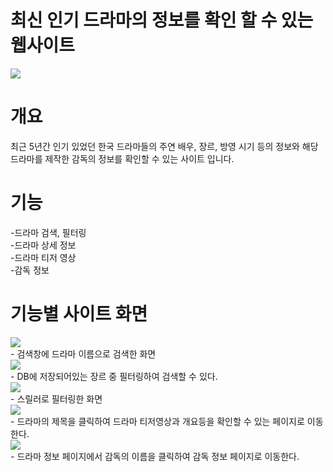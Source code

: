 <h1>최신 인기 드라마의 정보를 확인 할 수 있는 웹사이트</h1>
<img src="https://github.com/user-attachments/assets/f2c0e2fd-4ab5-404a-9a2b-1f75db453c71" />
<h1>개요</h1>
최근 5년간 인기 있었던 한국 드라마들의 주연 배우, 장르, 방영 시기 등의 정보와 해당 드라마를 제작한 감독의 정보를 확인할 수 있는 사이트 입니다.
<h1>기능</h1>
-드라마 검색, 필터링<br>
-드라마 상세 정보<br>
-드라마 티저 영상 <br>
-감독 정보 <br>
<h1>기능별 사이트 화면</h1>
<img src="https://github.com/user-attachments/assets/43131390-679e-4591-b91b-bf8dc267377b"/><br>
- 검색창에 드라마 이름으로 검색한 화면<br>
<img src="https://github.com/user-attachments/assets/35eeb9f8-bceb-491d-9bba-cbb15936b908"/><br>
- DB에 저장되어있는 장르 중 필터링하여 검색할 수 있다.<br>
<img src="https://github.com/user-attachments/assets/70cd648c-e6a7-44d7-9232-7693e8f3a1ea"/><br>
- 스릴러로 필터링한 화면<br>
<img src="https://github.com/user-attachments/assets/0ee00496-288f-4c45-9cfd-032799392155"/><br>
- 드라마의 제목을 클릭하여 드라마 티저영상과 개요등을 확인할 수 있는 페이지로 이동한다.<br>
<img src="https://github.com/user-attachments/assets/3da9d0a8-41f9-4544-a167-becebf418ac4"/><br>
- 드라마 정보 페이지에서 감독의 이름을 클릭하여 감독 정보 페이지로 이동한다.<br>


